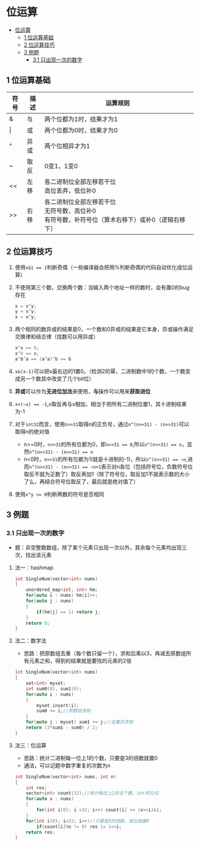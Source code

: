 # 位运算

<!-- TOC -->

- [位运算](#位运算)
  - [1 位运算基础](#1-位运算基础)
  - [2 位运算技巧](#2-位运算技巧)
  - [3 例题](#3-例题)
    - [3.1 只出现一次的数字](#31-只出现一次的数字)

<!-- /TOC -->

## 1 位运算基础

|符号|描述|运算规则
|-|-|-|
|&|与|两个位都为1时，结果才为1|
|\||或|两个位都为0时，结果才为0|
|^|异或|两个位相异才为1|
|~|取反|0变1，1变0|
|<<|左移|各二进制位全部左移若干位<br>高位丢弃，低位补0|
|>>|右移|各二进制位全部左移若干位<br>无符号数，高位补0<br>有符号数，补符号位（算术右移下）或补0（逻辑右移下）|

## 2 位运算技巧

1. 使用`x&1 == 1`判断奇偶（一些编译器会把用%判断奇偶的代码自动优化成位运算）
2. 不使用第三个数，交换两个数：当输入两个地址一样的数时，会有置0的bug存在

    ```cpp
    x = x^y;
    y = x^y;
    x = x^y;
    ```

3. 两个相同的数异或的结果是0，一个数和0异或的结果是它本身，异或操作满足交换律和结合律（找数可以用异或）

    ```cpp
    x^x == 0;
    x^0 == x;
    a^b^a == (a^a)^b == b
    ```

4. `x&(x-1)`可以把x最右边的1置0。（检测2的幂，二进制数中1的个数，一个数变成另一个数其中改变了几个bit位）
5. **异或**可以作为**无进位加法**来使用，**与**操作可以用来**获取进位**
6. `x+(~x) == -1`,x取反再与x相加，相当于把所有二进制位置1，其十进制结果为-1
7. 对于`int32`而言，使用`n>>31`取得n的正负号，通过`n^(n>>31) - (n>>31)`可以取得n的绝对值
    - n>=0时，`n>>31`的所有位都为0，即`n>>31 == 0`,所以`n^(n>>31) == n`，显然`n^(n>>31) - (n>>31) == n`
    - n<0时，`n>>31`的所有位都为1(就是十进制的-1)，所以`n^(n>>31) == ~n`,进而`n^(n>>31) - (n>>31) == ~n+1`表示对n各位（包括符号位，负数符号位取反不就为正数了）取反再加1（除了符号位，取反加1不就表示数的大小了么，再结合符号位取反了，最后就是绝对值了）
8. 使用`x^y >= 0`判断两数的符号是否相同

## 3 例题

### 3.1 只出现一次的数字

- 题：非空整数数组，除了某个元素只出现一次以外，其余每个元素均出现三次，找出该元素

1. 法一：hashmap

    ```cpp
    int SingleNum(vector<int> nums)
    {
        unordered_map<int, int> hm;
        for(auto i : nums) hm[i]++;
        for(auto j : nums)
        {
            if(hm[j] == 1) return j;
        }
        return 0;
    }
    ```

2. 法二：数学法

   - 思路：把原数组去重（每个数只留一个），求和后乘以3，再减去原数组所有元素之和，得到的结果就是要找的元素的2倍

   ```cpp
   int SingleNum(vector<int> nums)
   {
       set<int> myset;
       int sum0(0), sum1(0);
       for(auto i : nums)
       {
           myset.insert(i);
           sum0 += i;//原数组求和
       }
       for(auto j : myset) sum1 += j;//去重后求和
       return (3*sum1 - sum0) / 2;
   }
    ```

3. 法三：位运算

    - 思路：统计二进制每一位上1的个数，只要是3的倍数就置0
    - 通法，可以记题中数字重复的次数为n

    ```cpp
    int SingleNum(vector<int> nums, int n)
    {
        int res;
        vector<int> count(32);//统计每位上1的总个数，int共32位
        for(auto x : nums)
        {
            for(int i(0); i <32; i++) count[i] += (x>>i)&1;
        }
        for(int i(0); i<32; i++)//只要是3的倍数，该位就置0
            if(count[i]%n != 0) res |= 1<<i;
        return res;
    }
    ```